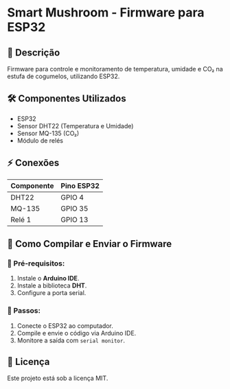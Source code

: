 # Smart Mushroom - Firmware para ESP32

## 📌 Descrição
Firmware para controle e monitoramento de temperatura, umidade e CO₂ na estufa de cogumelos, utilizando ESP32.

## 🛠 Componentes Utilizados
- ESP32
- Sensor DHT22 (Temperatura e Umidade)
- Sensor MQ-135 (CO₂)
- Módulo de relés

## ⚡ Conexões
| Componente | Pino ESP32 |
|------------|-----------|
| DHT22      | GPIO 4    |
| MQ-135     | GPIO 35   |
| Relé 1     | GPIO 13   |

## 🚀 Como Compilar e Enviar o Firmware
### 📌 Pré-requisitos:
1. Instale o **Arduino IDE**.
2. Instale a biblioteca **DHT**.
3. Configure a porta serial.

### 🔧 Passos:
1. Conecte o ESP32 ao computador.
2. Compile e envie o código via Arduino IDE.
3. Monitore a saída com `serial monitor`.

## 📜 Licença
Este projeto está sob a licença MIT.

